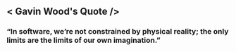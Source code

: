 
## < Gavin Wood's Quote />  
### “In software, we’re not constrained by physical reality; the only limits are the limits of our own imagination.” ###
